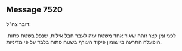 ## Message 7520

דובר צה"ל:

לפני זמן קצר זוהה שיגור אחד משטח עזה לעבר חבל אילות, שנפל בשטח פתוח. הופעלה התרעה ביישומון פיקוד העורף בשטח פתוח בלבד על פי מדיניות.

